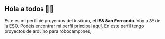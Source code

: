 ## Hola a todos 👋👋


Este es mi perfil de proyectos del instituto, el **IES San Fernando**. Voy a 3ª de la ESO.
Podéis encontrar mi perfíl principal [aquí](https://github.com/hern-n).
En este perfil tengo proyectos de arduino para robocampones, 
